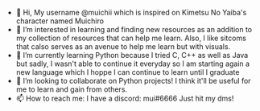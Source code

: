 - 👋 Hi, My username @muichii which is inspired on Kimetsu No Yaiba's character named Muichiro
- 👀 I’m interested in learning and finding new resources as an addition to my collection of resources that can help me learn. Also, I like sitcoms that calso serves
as an avenue to help me learn but with visuals. 
- 🌱 I’m currently learning Python because I tried C, C++ as well as Java but sadly, I wasn't able to continue it everyday so I am starting again a new language which I hoppe
I can continue to learn until I graduate 
- 💞️ I’m looking to collaborate on Python projects! I think it'll be useful for me to learn and gain from others.
- 📫 How to reach me: 
I have a discord: 
  mui#6666 
 Just hit my dms! 

<!---
muichii/muichii is a ✨ special ✨ repository because its `README.md` (this file) appears on your GitHub profile.
You can click the Preview link to take a look at your changes.
--->
